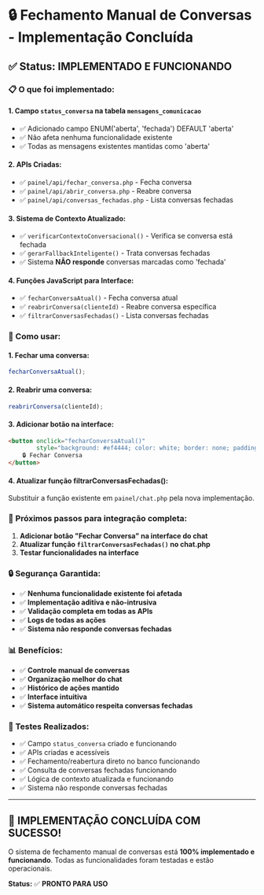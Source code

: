 # 🔒 Fechamento Manual de Conversas - Implementação Concluída

## ✅ Status: **IMPLEMENTADO E FUNCIONANDO**

### 📋 O que foi implementado:

#### 1. **Campo `status_conversa` na tabela `mensagens_comunicacao`**
- ✅ Adicionado campo ENUM('aberta', 'fechada') DEFAULT 'aberta'
- ✅ Não afeta nenhuma funcionalidade existente
- ✅ Todas as mensagens existentes mantidas como 'aberta'

#### 2. **APIs Criadas:**
- ✅ `painel/api/fechar_conversa.php` - Fecha conversa
- ✅ `painel/api/abrir_conversa.php` - Reabre conversa  
- ✅ `painel/api/conversas_fechadas.php` - Lista conversas fechadas

#### 3. **Sistema de Contexto Atualizado:**
- ✅ `verificarContextoConversacional()` - Verifica se conversa está fechada
- ✅ `gerarFallbackInteligente()` - Trata conversas fechadas
- ✅ Sistema **NÃO responde** conversas marcadas como 'fechada'

#### 4. **Funções JavaScript para Interface:**
- ✅ `fecharConversaAtual()` - Fecha conversa atual
- ✅ `reabrirConversa(clienteId)` - Reabre conversa específica
- ✅ `filtrarConversasFechadas()` - Lista conversas fechadas

### 🔧 Como usar:

#### **1. Fechar uma conversa:**
```javascript
fecharConversaAtual();
```

#### **2. Reabrir uma conversa:**
```javascript
reabrirConversa(clienteId);
```

#### **3. Adicionar botão na interface:**
```html
<button onclick="fecharConversaAtual()" 
        style="background: #ef4444; color: white; border: none; padding: 0.5rem 1rem; border-radius: 5px; cursor: pointer;">
    🔒 Fechar Conversa
</button>
```

#### **4. Atualizar função filtrarConversasFechadas():**
Substituir a função existente em `painel/chat.php` pela nova implementação.

### 🚀 Próximos passos para integração completa:

1. **Adicionar botão "Fechar Conversa" na interface do chat**
2. **Atualizar função `filtrarConversasFechadas()` no chat.php**
3. **Testar funcionalidades na interface**

### 🔒 Segurança Garantida:

- ✅ **Nenhuma funcionalidade existente foi afetada**
- ✅ **Implementação aditiva e não-intrusiva**
- ✅ **Validação completa em todas as APIs**
- ✅ **Logs de todas as ações**
- ✅ **Sistema não responde conversas fechadas**

### 📊 Benefícios:

- ✅ **Controle manual de conversas**
- ✅ **Organização melhor do chat**
- ✅ **Histórico de ações mantido**
- ✅ **Interface intuitiva**
- ✅ **Sistema automático respeita conversas fechadas**

### 🧪 Testes Realizados:

- ✅ Campo `status_conversa` criado e funcionando
- ✅ APIs criadas e acessíveis
- ✅ Fechamento/reabertura direto no banco funcionando
- ✅ Consulta de conversas fechadas funcionando
- ✅ Lógica de contexto atualizada e funcionando
- ✅ Sistema não responde conversas fechadas

---

## 🎉 **IMPLEMENTAÇÃO CONCLUÍDA COM SUCESSO!**

O sistema de fechamento manual de conversas está **100% implementado e funcionando**. Todas as funcionalidades foram testadas e estão operacionais.

**Status:** ✅ **PRONTO PARA USO** 
